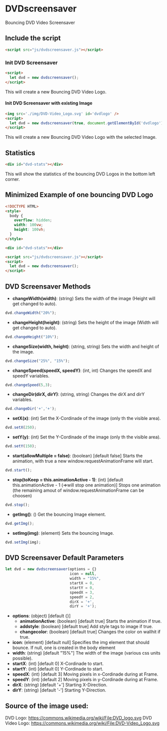 # DVDscreensaver
Bouncing DVD Video Screensaver

## Include the script
```html
<script src="js/dvdscreensaver.js"></script>
```

### Init DVD Screensaver
```html
<script>
  let dvd = new dvdscreensaver();
</script>
```
This will create a new Bouncing DVD Video Logo.

#### Init DVD Screensaver with existing Image
```html
<img src='./img/DVD-Video_Logo.svg' id='dvdlogo' />
<script>
  let dvd = new dvdscreensaver(true, document.getElementById('dvdlogo');
</script>
```
This will create a new Bouncing DVD Video Logo with the selected Image.

## Statistics
```html
<div id="dvd-stats"></div>
```
This will show the statistics of the bouncing DVD Logos in the bottom left corner.

## Minimized Example of one bouncing DVD Logo
```html
<!DOCTYPE HTML>
<style>
  body {
    overflow: hidden;
    width: 100vw;
    height: 100vh;
  }
</style>

<div id="dvd-stats"></div>

<script src="js/dvdscreensaver.js"></script>
<script>
  let dvd = new dvdscreensaver();
</script>
```


## DVD Screensaver Methods

* **changeWidth(width)**: (string) Sets the width of the image (Height will get changed to auto).
```js
dvd.changeWidth("20%");
```
* **changeHeight(height)**: (string) Sets the height of the image (Width will get changed to auto).
```js
dvd.changeHeight("10%");
```
* **changeSize(width, height)**: (string, string) Sets the width and height of the image.
```js
dvd.changeSize("25%", "15%");
```
* **changeSpeed(speedX, speedY)**: (int, int) Changes the speedX and speedY variables.
```js
dvd.changeSpeed(5,3);
```
* **changeDir(dirX, dirY)**: (string, string) Changes the dirX and dirY variables.
```js
dvd.changeDir('+','+');
```
* **setX(x)**: (int) Set the X-Cordinade of the image (only th the visible area).
```js
dvd.setX(250);
```
* **setY(y)**: (int) Set the Y-Cordinade of the image (only th the visible area).
```js
dvd.setY(150);
```
* **start(allowMultiple = false)**: (boolean) [default false] Starts the animation, with true a new window.requestAnimationFrame will start.
```js
dvd.start();
```
* **stop(toKeep = this.animationActive - 1)**: (int) [default this.animationActive - 1 (=>will stop one animation)] Stops one animation (the remaining amout of window.requestAnimationFrame can be choosen)
```js
dvd.stop();
```
* **getImg()**: () Get the bouncing Image element.
```js
dvd.getImg();
```
* **setImg(img)**: (element) Sets the bouncing Image.
```js
dvd.setImg(img);
```

## DVD Screensaver Default Parameters
```js
let dvd = new dvdscreensaver(options = {}
                             icon = null, 
                             width = "15%", 
                             startX = 0, 
							 startY = 0, 
                             speedX = 3, 
							 speedY = 2, 
                             dirX = '+', 
							 dirY = '+');
```

 * **options**: (object) [default {}]
   * **animationActive**: (boolean) [default true] Starts the animation if true.
   * **addstyle**: (boolean) [default true] Add style tags to image if true.
   * **changecolor**: (boolean) [default true] Changes the color on wallhit if true.
 * **icon**: (element) [default null] Specifies the img element that should bounce. If null, one is created in the body element
 * **width**: (string) [default "15%"] The width of the image (various css units possible).
 * **startX**: (int) [default 0] X-Cordinade to start.
 * **startY**: (int) [default 0] Y-Cordinade to start.
 * **speedX**: (int) [default 3] Moving pixels in x-Cordinade during at Frame.
 * **speedY**: (int) [default 2] Moving pixels in y-Cordinade during at Frame.
 * **dirX**: (string) [default '+'] Starting X-Direction.
 * **dirY**: (string) [default '-'] Starting Y-Direction.

## Source of the image used:
DVD Logo: https://commons.wikimedia.org/wiki/File:DVD_logo.svg
DVD Video Logo: https://commons.wikimedia.org/wiki/File:DVD-Video_Logo.svg

